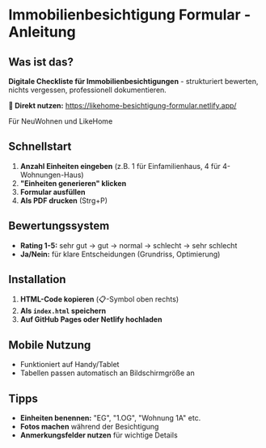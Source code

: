 # Immobilienbesichtigung Formular - Anleitung

## Was ist das?
**Digitale Checkliste für Immobilienbesichtigungen** - strukturiert bewerten, nichts vergessen, professionell dokumentieren.

**🔗 Direkt nutzen:** https://likehome-besichtigung-formular.netlify.app/

Für NeuWohnen und LikeHome

## Schnellstart
1. **Anzahl Einheiten eingeben** (z.B. 1 für Einfamilienhaus, 4 für 4-Wohnungen-Haus)
2. **"Einheiten generieren" klicken**
3. **Formular ausfüllen**
4. **Als PDF drucken** (Strg+P)

## Bewertungssystem
- **Rating 1-5:** sehr gut → gut → normal → schlecht → sehr schlecht
- **Ja/Nein:** für klare Entscheidungen (Grundriss, Optimierung)

## Installation
1. **HTML-Code kopieren** (📋-Symbol oben rechts)
2. **Als `index.html` speichern**
3. **Auf GitHub Pages oder Netlify hochladen**

## Mobile Nutzung
- Funktioniert auf Handy/Tablet
- Tabellen passen automatisch an Bildschirmgröße an

## Tipps
- **Einheiten benennen:** "EG", "1.OG", "Wohnung 1A" etc.
- **Fotos machen** während der Besichtigung
- **Anmerkungsfelder nutzen** für wichtige Details
